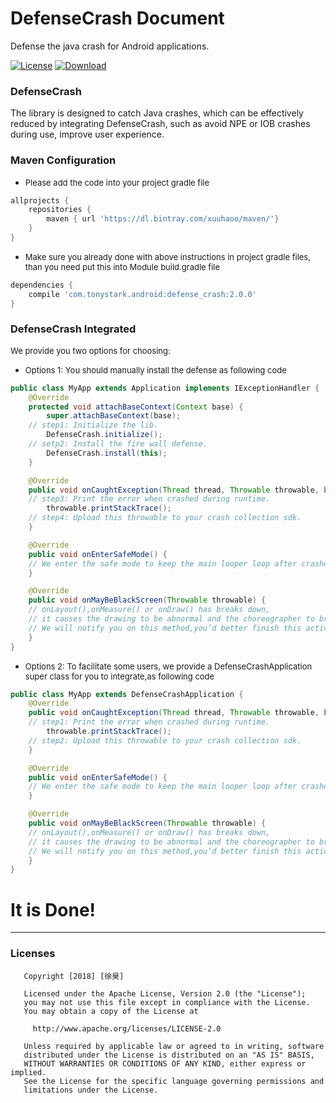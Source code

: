 # DefenseCrash Document
Defense the java crash for Android applications.

[![License](https://img.shields.io/badge/license-Apache%202-green.svg)](https://www.apache.org/licenses/LICENSE-2.0)
[![Download](https://api.bintray.com/packages/xuuhaoo/maven/DefenseCrash/images/download.svg)](https://bintray.com/xuuhaoo/maven/DefenseCrash/_latestVersion)

### <font id="1">DefenseCrash</font>
The library is designed to catch Java crashes, which can be effectively reduced by integrating DefenseCrash, such as avoid NPE or IOB crashes during use, improve user experience.

### <font id="2">Maven Configuration</font>

* <font size=2>Please add the code into your project gradle file</font>

```groovy
allprojects {
    repositories {
    	maven { url 'https://dl.bintray.com/xuuhaoo/maven/'}
    }
}
```

* <font size=2>Make sure you already done with above instructions in project gradle 
files, than you need put this into Module build.gradle file</font>

```groovy
dependencies {
    compile 'com.tonystark.android:defense_crash:2.0.0'
}
```

### <font id=“3”> DefenseCrash Integrated </font>

<font size=2>We provide you two options for choosing: </font>

* <font size=2>Options 1: You should manually install the defense as following code</font>

```java
public class MyApp extends Application implements IExceptionHandler {
    @Override
    protected void attachBaseContext(Context base) {
        super.attachBaseContext(base);
	// step1: Initialize the lib.
        DefenseCrash.initialize();
	// setp2: Install the fire wall defense.
        DefenseCrash.install(this);
    }

    @Override
    public void onCaughtException(Thread thread, Throwable throwable, boolean isSafeMode) {
	// step3: Print the error when crashed during runtime.
        throwable.printStackTrace();
	// step4: Upload this throwable to your crash collection sdk.
    }

    @Override
    public void onEnterSafeMode() {
	// We enter the safe mode to keep the main looper loop after crashed.You’d better do nothing here,we just notify you.
    }

    @Override
    public void onMayBeBlackScreen(Throwable throwable) {
	// onLayout(),onMeasure() or onDraw() has breaks down,
	// it causes the drawing to be abnormal and the choreographer to break down.
	// We will notify you on this method,you’d better finish this activity or restart the application.
    }
}
```

* <font size=2>Options 2: To facilitate some users, we provide a DefenseCrashApplication super class for you to integrate,as following code</font>

```java
public class MyApp extends DefenseCrashApplication {
    @Override
    public void onCaughtException(Thread thread, Throwable throwable, boolean isSafeMode) {
	// step1: Print the error when crashed during runtime.
        throwable.printStackTrace();
	// step2: Upload this throwable to your crash collection sdk.
    }

    @Override
    public void onEnterSafeMode() {
	// We enter the safe mode to keep the main looper loop after crashed.You’d better do nothing here,we just notify you.
    }

    @Override
    public void onMayBeBlackScreen(Throwable throwable) {
	// onLayout(),onMeasure() or onDraw() has breaks down,
	// it causes the drawing to be abnormal and the choreographer to break down.
	// We will notify you on this method,you’d better finish this activity or restart the application.
    }
}
```
# It is Done!

---

### <font id=“4”> Licenses </font>
```
   Copyright [2018] [徐昊]

   Licensed under the Apache License, Version 2.0 (the "License");
   you may not use this file except in compliance with the License.
   You may obtain a copy of the License at

     http://www.apache.org/licenses/LICENSE-2.0

   Unless required by applicable law or agreed to in writing, software
   distributed under the License is distributed on an "AS IS" BASIS,
   WITHOUT WARRANTIES OR CONDITIONS OF ANY KIND, either express or implied.
   See the License for the specific language governing permissions and
   limitations under the License.
```